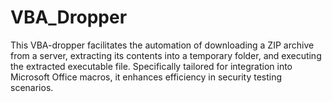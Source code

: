 # VBA_Dropper
This VBA-dropper facilitates the automation of downloading a ZIP archive from a server, extracting its contents into a temporary folder, and executing the extracted executable file. Specifically tailored for integration into Microsoft Office macros, it enhances efficiency in security testing scenarios.
